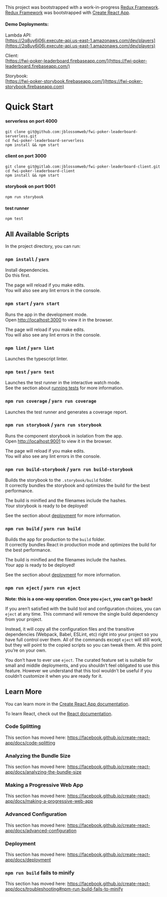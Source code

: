 This project was bootstrapped with a work-in-progress [Redux Framework](https://gitlab.com/jblossomweb/crats-redux-framework).<br>
[Redux Framework](https://gitlab.com/jblossomweb/crats-redux-framework) was bootstrapped with [Create React App](https://github.com/facebook/create-react-app).

#### Demo Deployments:

Lambda API:<br>
[https://2q8uy6j06j.execute-api.us-east-1.amazonaws.com/dev/players](https://2q8uy6j06j.execute-api.us-east-1.amazonaws.com/dev/players)<br>

Client:<br>
[https://fwi-poker-leaderboard.firebaseapp.com/](https://fwi-poker-leaderboard.firebaseapp.com/)<br>

Storybook:<br>
[https://fwi-poker-storybook.firebaseapp.com/](https://fwi-poker-storybook.firebaseapp.com)

# Quick Start

#### serverless on port 4000

```
git clone git@github.com:jblossomweb/fwi-poker-leaderboard-serverless.git
cd fwi-poker-leaderboard-serverless
npm install && npm start
```

#### client on port 3000

```
git clone git@gitlab.com:jblossomweb/fwi-poker-leaderboard-client.git
cd fwi-poker-leaderboard-client
npm install && npm start
```

#### storybook on port 9001

```
npm run storybook
```

#### test runner

```
npm test
```

## All Available Scripts

In the project directory, you can run:

### `npm install` / `yarn`

Install dependencies.<br>
Do this first.

The page will reload if you make edits.<br>
You will also see any lint errors in the console.

### `npm start` / `yarn start`

Runs the app in the development mode.<br>
Open [http://localhost:3000](http://localhost:3000) to view it in the browser.

The page will reload if you make edits.<br>
You will also see any lint errors in the console.

### `npm lint` / `yarn lint`

Launches the typescript linter.

### `npm test` / `yarn test`

Launches the test runner in the interactive watch mode.<br>
See the section about [running tests](https://facebook.github.io/create-react-app/docs/running-tests) for more information.

### `npm run coverage` / `yarn run coverage`

Launches the test runner and generates a coverage report.

### `npm run storybook` / `yarn run storybook`

Runs the component storybook in isolation from the app.<br>
Open [http://localhost:9001](http://localhost:9001) to view it in the browser.

The page will reload if you make edits.<br>
You will also see any lint errors in the console.

### `npm run build-storybook` / `yarn run build-storybook`

Builds the storybook to the `.storybook/build` folder.<br>
It correctly bundles the storybook and optimizes the build for the best performance.

The build is minified and the filenames include the hashes.<br>
Your storybook is ready to be deployed!

See the section about [deployment](https://facebook.github.io/create-react-app/docs/deployment) for more information.

### `npm run build` / `yarn run build`

Builds the app for production to the `build` folder.<br>
It correctly bundles React in production mode and optimizes the build for the best performance.

The build is minified and the filenames include the hashes.<br>
Your app is ready to be deployed!

See the section about [deployment](https://facebook.github.io/create-react-app/docs/deployment) for more information.

### `npm run eject` / `yarn run eject`

**Note: this is a one-way operation. Once you `eject`, you can’t go back!**

If you aren’t satisfied with the build tool and configuration choices, you can `eject` at any time. This command will remove the single build dependency from your project.

Instead, it will copy all the configuration files and the transitive dependencies (Webpack, Babel, ESLint, etc) right into your project so you have full control over them. All of the commands except `eject` will still work, but they will point to the copied scripts so you can tweak them. At this point you’re on your own.

You don’t have to ever use `eject`. The curated feature set is suitable for small and middle deployments, and you shouldn’t feel obligated to use this feature. However we understand that this tool wouldn’t be useful if you couldn’t customize it when you are ready for it.

## Learn More

You can learn more in the [Create React App documentation](https://facebook.github.io/create-react-app/docs/getting-started).

To learn React, check out the [React documentation](https://reactjs.org/).

### Code Splitting

This section has moved here: https://facebook.github.io/create-react-app/docs/code-splitting

### Analyzing the Bundle Size

This section has moved here: https://facebook.github.io/create-react-app/docs/analyzing-the-bundle-size

### Making a Progressive Web App

This section has moved here: https://facebook.github.io/create-react-app/docs/making-a-progressive-web-app

### Advanced Configuration

This section has moved here: https://facebook.github.io/create-react-app/docs/advanced-configuration

### Deployment

This section has moved here: https://facebook.github.io/create-react-app/docs/deployment

### `npm run build` fails to minify

This section has moved here: https://facebook.github.io/create-react-app/docs/troubleshooting#npm-run-build-fails-to-minify

